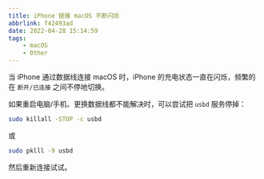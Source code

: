 ```yaml
---
title: iPhone 链接 macOS 不断闪烁
abbrlink: f42493ad
date: 2022-04-28 15:14:59
tags:
    - macOS
    - Other
---
```


当 iPhone 通过数据线连接 macOS 时，iPhone 的充电状态一直在闪烁，频繁的在 `断开/已连接` 之间不停地切换。

如果重启电脑/手机、更换数据线都不能解决时，可以尝试把 `usbd` 服务停掉：

```sh
sudo killall -STOP -c usbd
```

或

```sh
sudo pklll -9 usbd
```

然后重新连接试试。
